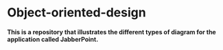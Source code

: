 # Object-oriented-design

#### This is a repository that illustrates the different types of diagram for the application called JabberPoint.
